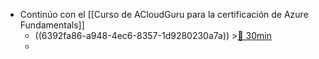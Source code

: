 - Continúo con el [[Curso de ACloudGuru para la certificación de Azure Fundamentals]]
	- ((6392fa86-a948-4ec6-8357-1d9280230a7a)) >[🍅 30min](#agenda-pomo://?t=f-1670771820234-1800)
	-
